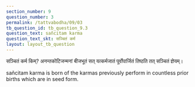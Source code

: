 ```yaml
---
section_number: 9
question_number: 3
permalink: /tattvabodha/09/03
tb_question_id: tb_question_9.3
question_text: sañcitam karma
question_text_skt: सञ्चितं कर्म
layout: layout_tb_question
---
```


<!-- skt-start -->

सञ्चितं कर्म किम्? अनन्तकोटिजन्मनां बीजभूतं सत् यत्कर्मजातं पूर्वोपार्जितं तिष्ठति तत् सञ्चितं ज्ञेयम्।

<!-- skt-end -->

<!-- eng-start -->

sañcitam karma is born of the karmas previously perform in countless prior births which are in seed form.


<!-- eng-end -->
